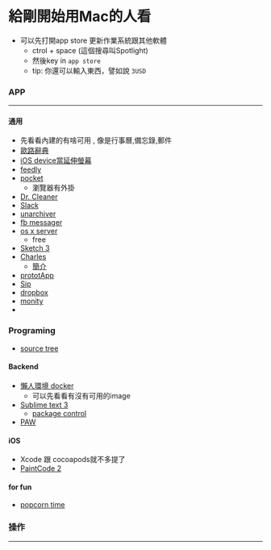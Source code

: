 給剛開始用Mac的人看
===

* 可以先打開app store 更新作業系統跟其他軟體
	* ctrol + space   (這個搜尋叫Spotlight)
	* 然後key in `app store`
	* tip: 你還可以輸入東西，譬如說 `3USD`


### APP
---

#### 通用
* 先看看內建的有啥可用 , 像是行事曆,備忘錄,郵件
* [歐路辭典](https://itunes.apple.com/tw/app/eudic-ou-lu-ci-dian-mian-fei-ban/id434350458?l=zh&mt=12)
* [iOS device當延伸螢幕](http://www.duetdisplay.com)
* [feedly](https://itunes.apple.com/tw/app/feedly.-read-more-know-more./id865500966?l=zh&mt=12)
* [pocket](https://itunes.apple.com/tw/app/pocket/id568494494?l=zh&mt=12)
	* 瀏覽器有外掛
* [Dr. Cleaner](https://itunes.apple.com/tw/app/dr.-cleaner-ying-die-he-ji/id921458519?l=zh&mt=12)
* [Slack](https://itunes.apple.com/tw/app/slack/id803453959?l=zh&mt=12)
* [unarchiver](https://itunes.apple.com/tw/app/the-unarchiver/id425424353?l=zh&mt=12)
* [fb messager](http://fbmacmessenger.rsms.me)
* [os x server](https://itunes.apple.com/tw/app/os-x-server/id883878097?l=zh&mt=12)
	* free
* [Sketch 3](https://www.sketchapp.com)
* [Charles](https://www.charlesproxy.com)
	* [簡介](http://blog.devtang.com/blog/2015/11/14/charles-introduction/)
* [prototApp](https://itunes.apple.com/tw/app/prototapp-mockup-tools-for/id1043502633?l=zh&mt=12)
* [Sip](https://itunes.apple.com/tw/app/sip/id507257563?l=zh&mt=12)
* [dropbox](https://www.dropbox.com/install)
* [monity](https://itunes.apple.com/tw/app/monity/id915542151?l=zh&mt=12)
* 

### Programing
* [source tree](https://www.sourcetreeapp.com)

#### Backend
* [懶人環境 docker](https://docs.docker.com/mac/step_one/)
	* 可以先看看有沒有可用的image 
* [Sublime text 3](http://www.sublimetext.com/3)
	* [package control](https://packagecontrol.io/installation)
* [PAW](https://itunes.apple.com/tw/app/paw-http-rest-client/id584653203?l=zh&mt=12)


#### iOS
* Xcode 跟 cocoapods就不多提了
* [PaintCode 2](https://itunes.apple.com/tw/app/paintcode-2/id808809998?l=zh&mt=12)

#### for fun
* [popcorn time](http://popcorn-time.se)

### 操作
---

